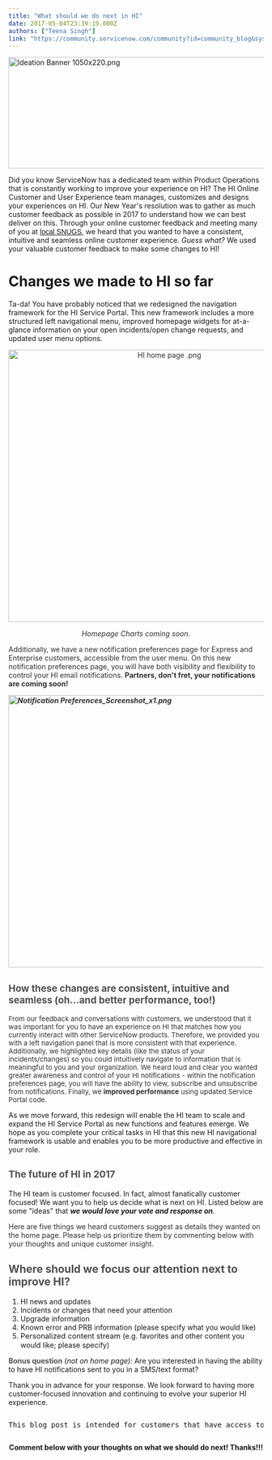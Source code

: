 ```yaml
---
title: "What should we do next in HI"
date: 2017-05-04T23:39:19.000Z
authors: ["Teena Singh"]
link: "https://community.servicenow.com/community?id=community_blog&sys_id=79ec6e65dbd0dbc01dcaf3231f961931"
---
```

<p><img   alt="Ideation Banner 1050x220.png" class="image-3 jive-image" src="ac59a33ddbd493041dcaf3231f9619c9.iix" style="width: 1050px; height: 220px;"/></p><p style="text-align: left;">Did you know ServiceNow has a dedicated team within Product Operations that is constantly working to improve your experience on HI? The HI Online Customer and User Experience team manages, customizes and designs your experiences on HI. Our New Year's resolution was to gather as much customer feedback as possible in 2017 to understand how we can best deliver on this. Through your online customer feedback and meeting many of you at <a title="" _jive_internal="true" href="/community?id=community_forum&sys_id=1e295a2ddbd897c068c1fb651f9619ca" style="font-family: Arial;">local SNUGS</a>, we heard that you wanted to have a consistent, intuitive and seamless online customer experience. <em>Guess what?</em> We used your valuable customer feedback to make some changes to HI!</p><p></p><h1>Changes we made to HI so far</h1><p style="text-align: left;">Ta-da! You have probably noticed that we redesigned the navigation framework for the HI Service Portal. This new framework includes a more structured left navigational menu, improved homepage widgets for at-a-glance information on your open incidents/open change requests, and updated user menu options.</p><p style="text-align: center;"><span style="color: #303030;"><img   alt="HI home page .png" class="image-4 jive-image" src="f1d504c2db5c5fc068c1fb651f9619bc.iix" style="width: 620px; height: 538px;"/><br/></span></p><p style="text-align: center;"><em style="color: #303030;">Homepage Charts coming soon.</em></p><p style="text-align: center;"></p><p><span style="color: #303030;">Additio<span style="font-size: 10pt;">nally, we have a new n</span>otification preferences page for Express and Enterprise customers, accessible from the user menu. On this new notification preferences page, you will have both visibility and flexibility to control your HI email notifications. <strong>Partners, don't fret, your notifications are coming soon!</strong></span></p><p><span style="color: #303030;"><em><strong><img   alt="Notification Preferences_Screenshot_x1.png" class="image-2 jive-image" src="c4190c86dbdc5fc068c1fb651f9619e4.iix" style="width: 620px; height: 538px; display: block; margin-left: auto; margin-right: auto;"/></strong></em></span></p><p style="margin-left: 64.0pt; text-indent: -64.0pt;"></p><h2><span style="font-size: 14pt; color: #505050;">How these changes are consistent, intuitive and seamless (oh...and better performance, too!)</span></h2><p><span style="color: #303030; font-size: 10pt;">From our feedback and conversations with customers, we understood that it was important for you to have an experience on HI that matches how you currently interact with other ServiceNow products. Therefore, we provided you with a left navigation panel that is more consistent with that experience. Additionally, we highlighted key details (like the status of your incidents/changes) so you could intuitively navigate to information that is meaningful to you and your organization. We heard loud and clear you wanted greater awareness and control of your HI notifications - within the notification preferences page, you will have the ability to view, subscribe and unsubscribe from notifications. Finally, we <strong>improved performance</strong> using updated Service Portal code.</span></p><p></p><p>As we move forward, this redesign will enable the HI team to scale and expand the HI Service Portal as new functions and features emerge. We hope as you complete your critical tasks in HI that this new HI navigational framework is usable and enables you to be more productive and effective in your role.</p><p></p><h2><span style="font-size: 14pt; color: #505050;">The future of HI in 2017</span></h2><p>The HI team is customer focused. In fact, almost fanatically customer focused! We want you to help us decide what is next on HI. Listed below are some "ideas" that <em><strong>we would love your vote and response on</strong>.</em></p><p></p><p><span style="color: #303030;">Here are five things we heard customers suggest as details they wanted on the home page. Please help us prioritize them by commenting below with your thoughts and unique customer insight.</span></p><p></p><h2><span style="color: #505050;">Where should we focus our attention next to improve HI?</span></h2><ol><li>HI news and updates</li><li>Incidents or changes that need your attention</li><li>Upgrade information</li><li>Known error and PRB information (please specify what you would like)</li><li><span style="font-size: 11.0pt;">Personalized content stream </span><span class="s1">(e.g. favorites and other content you would like; please specify)</span></li></ol><p></p><p><span style="color: #505050;"><strong>Bonus question</strong> </span>(<em>not on home page): </em>Are you interested in having the ability to have HI notifications sent to you in a SMS/text format?</p><p></p><p>Thank you in advance for your response. We look forward to having more customer-focused innovation and continuing to evolve your superior HI experience.</p><p></p><pre __default_attr="info" __jive_macro_name="alert" alert="info" class="jive_text_macro jive_macro_alert" data-renderedposition="2287.78125_8_1192_43"><p>This blog post is intended for customers that have access to HI. If you are an internal ServiceNow employee, <span style="text-decoration: underline;"><a title="CustomerExperience@ServiceNow.com" href="mailto:HICustomerExperience@ServiceNow.com">please contact us</a></span> if you have suggestions to improve your experience. </p></pre><p></p><p style="text-align: center;"><strong>Comment below with your thoughts on what we should do next! Thanks!!!</strong></p>
